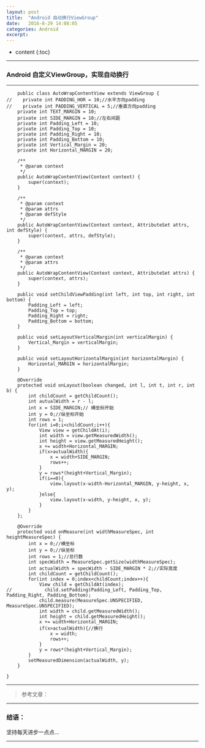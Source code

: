 ```yaml
---
layout: post
title:  "Android 自动换行ViewGroup"
date:   2016-8-29 14:08:05
categories: Android
excerpt: 
---
```


* content
{:toc}

---

### Android 自定义ViewGroup，实现自动换行

---

        public class AutoWrapContentView extends ViewGroup {
    //    private int PADDING_HOR = 10;//水平方向padding
    //    private int PADDING_VERTICAL = 5;//垂直方向padding
        private int TEXT_MARGIN = 10;
        private int SIDE_MARGIN = 10;//左右间距
        private int Padding_Left = 10;
        private int Padding_Top = 10;
        private int Padding_Right = 10;
        private int Padding_Bottom = 10;
        private int Vertical_Margin = 20;
        private int Horizontal_MARGIN = 20;

        /**
         * @param context
         */
        public AutoWrapContentView(Context context) {
            super(context);
        }

        /**
         * @param context
         * @param attrs
         * @param defStyle
         */
        public AutoWrapContentView(Context context, AttributeSet attrs, int defStyle) {
            super(context, attrs, defStyle);
        }

        /**
         * @param context
         * @param attrs
         */
        public AutoWrapContentView(Context context, AttributeSet attrs) {
            super(context, attrs);
        }

        public void setChildViewPadding(int left, int top, int right, int bottom) {
            Padding_Left = left;
            Padding_Top = top;
            Padding_Right = right;
            Padding_Bottom = bottom;
        }

        public void setLayoutVerticalMargin(int verticalMargin) {
            Vertical_Margin = verticalMargin;
        }

        public void setLayoutHorizontalMargin(int horizontalMargin) {
            Horizontal_MARGIN = horizontalMargin;
        }

        @Override
        protected void onLayout(boolean changed, int l, int t, int r, int b) {
            int childCount = getChildCount();
            int autualWidth = r - l;
            int x = SIDE_MARGIN;// 横坐标开始
            int y = 0;//纵坐标开始
            int rows = 1;
            for(int i=0;i<childCount;i++){
                View view = getChildAt(i);
                int width = view.getMeasuredWidth();
                int height = view.getMeasuredHeight();
                x += width+Horizontal_MARGIN;
                if(x>autualWidth){
                    x = width+SIDE_MARGIN;
                    rows++;
                }
                y = rows*(height+Vertical_Margin);
                if(i==0){
                    view.layout(x-width-Horizontal_MARGIN, y-height, x, y);
                }else{
                    view.layout(x-width, y-height, x, y);
                }
            }
        };

        @Override
        protected void onMeasure(int widthMeasureSpec, int heightMeasureSpec) {
            int x = 0;//横坐标
            int y = 0;//纵坐标
            int rows = 1;//总行数
            int specWidth = MeasureSpec.getSize(widthMeasureSpec);
            int actualWidth = specWidth - SIDE_MARGIN * 2;//实际宽度
            int childCount = getChildCount();
            for(int index = 0;index<childCount;index++){
                View child = getChildAt(index);
    //            child.setPadding(Padding_Left, Padding_Top, Padding_Right, Padding_Bottom);
                child.measure(MeasureSpec.UNSPECIFIED, MeasureSpec.UNSPECIFIED);
                int width = child.getMeasuredWidth();
                int height = child.getMeasuredHeight();
                x += width+Horizontal_MARGIN;
                if(x>actualWidth){//换行
                    x = width;
                    rows++;
                }
                y = rows*(height+Vertical_Margin);
            }
            setMeasuredDimension(actualWidth, y);
        }

    }


---

> 参考文章：


---

### 结语：

坚持每天进步一点点...

---